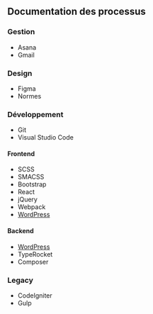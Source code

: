 ## Documentation des processus

### Gestion

- Asana
- Gmail

### Design

- Figma
- Normes

### Développement

- Git
- Visual Studio Code

#### Frontend

- SCSS
- SMACSS
- Bootstrap
- React
- jQuery
- Webpack
- [WordPress](wordpress/)

#### Backend

- [WordPress](wordpress/)
- TypeRocket
- Composer

### Legacy

- CodeIgniter
- Gulp
